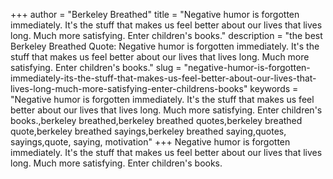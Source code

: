 +++
author = "Berkeley Breathed"
title = "Negative humor is forgotten immediately. It's the stuff that makes us feel better about our lives that lives long. Much more satisfying. Enter children's books."
description = "the best Berkeley Breathed Quote: Negative humor is forgotten immediately. It's the stuff that makes us feel better about our lives that lives long. Much more satisfying. Enter children's books."
slug = "negative-humor-is-forgotten-immediately-its-the-stuff-that-makes-us-feel-better-about-our-lives-that-lives-long-much-more-satisfying-enter-childrens-books"
keywords = "Negative humor is forgotten immediately. It's the stuff that makes us feel better about our lives that lives long. Much more satisfying. Enter children's books.,berkeley breathed,berkeley breathed quotes,berkeley breathed quote,berkeley breathed sayings,berkeley breathed saying,quotes, sayings,quote, saying, motivation"
+++
Negative humor is forgotten immediately. It's the stuff that makes us feel better about our lives that lives long. Much more satisfying. Enter children's books.
